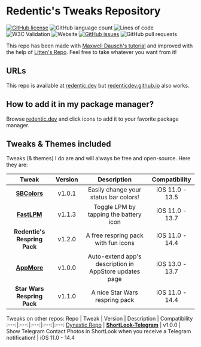 # Redentic's Tweaks Repository
[![GitHub license](https://img.shields.io/github/license/RedenticDev/redenticdev.github.io)](https://github.com/RedenticDev/redenticdev.github.io/blob/master/LICENSE)
![GitHub language count](https://img.shields.io/github/languages/count/RedenticDev/redenticdev.github.io)
![Lines of code](https://img.shields.io/tokei/lines/github/RedenticDev/redenticdev.github.io)
![W3C Validation](https://img.shields.io/w3c-validation/default?targetUrl=https%3A%2F%2Fredentic.dev)
![Website](https://img.shields.io/website?down_color=red&down_message=offline&up_color=green&up_message=online&url=https%3A%2F%2Fredentic.dev)
[![GitHub issues](https://img.shields.io/github/issues/RedenticDev/redenticdev.github.io)](https://github.com/RedenticDev/redenticdev.github.io/issues)
![GitHub pull requests](https://img.shields.io/github/issues-pr/RedenticDev/redenticdev.github.io)

This repo has been made with [Maxwell Dausch's tutorial](https://github.com/MDausch/Example-Cydia-Repository) and improved with the help of [Litten's Repo](https://github.com/Litteeen/Repository). Feel free to take whatever you want from it!

## URLs
This repo is available at [redentic.dev](https://redentic.dev) but [redenticdev.github.io](https://redenticdev.github.io) also works.

## How to add it in my package manager?
Browse [redentic.dev](https://redentic.dev) and click icons to add it to your favorite package manager.

## Tweaks & Themes included
Tweaks (& themes) I do are and will always be free and open-source. Here they are:

Tweak | Version | Description | Compatibility
:---:|:---:|:---:|:---:
**[SBColors](https://github.com/RedenticDev/SBColors)** | v1.0.1 | Easily change your status bar colors! | iOS 11.0 - 13.5
**[FastLPM](https://github.com/RedenticDev/FastLPM)** | v1.1.3 | Toggle LPM by tapping the battery icon | iOS 11.0 - 13.7
**Redentic's Respring Pack** | v1.2.0 | A free respring pack with fun icons | iOS 11.0 - 14.4
**[AppMore](https://github.com/RedenticDev/AppMore)** | v1.0.0 | Auto-extend app's description in AppStore updates page | iOS 13.0 - 13.7
**Star Wars Respring Pack** | v1.1.0 | A nice Star Wars respring pack | iOS 11.0 - 14.4

Tweaks on other repos:
Repo | Tweak | Version | Description | Compatibility
:---:|:---:|:---:|:---:|:---:
[Dynastic Repo](https://repo.dynastic.co/package/shortlook-telegram) | **[ShortLook-Telegram](https://github.com/RedenticDev/ShortLook-Telegram)** | v1.0.0 | Show Telegram Contact Photos in ShortLook when you receive a Telegram notification! | iOS 11.0 - 14.4
